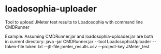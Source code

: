 # loadosophia-uploader
Tool to upload JMeter test results to Loadosophia with command line CMDRunner

Example:
Assuming CMDRunner.jar and loadosophia-uploader.jar are both in current directory:
java -jar CMDRunner.jar --tool LoadosophiaUploader --token-file token.txt --jtl-file jmeter_results.csv --project-key JMeter_test
